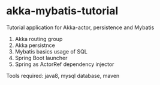 # akka-mybatis-tutorial
Tutorial application for Akka-actor, persistence and Mybatis 

1. Akka routing group
2. Akka persistnce
3. Mybatis basics usage of SQL
4. Spring Boot launcher
5. Spring as ActorRef dependency injector


Tools required: java8, mysql database, maven

